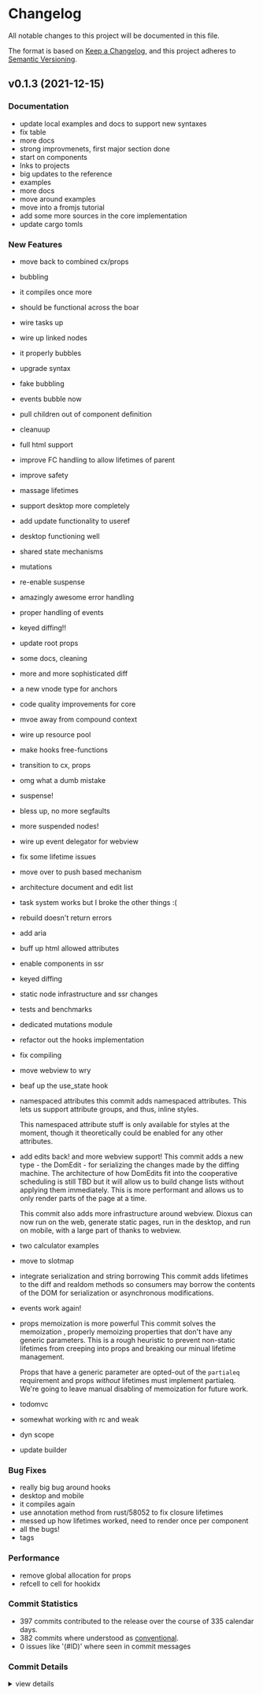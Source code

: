 # Changelog

All notable changes to this project will be documented in this file.

The format is based on [Keep a Changelog](https://keepachangelog.com/en/1.0.0/),
and this project adheres to [Semantic Versioning](https://semver.org/spec/v2.0.0.html).

## v0.1.3 (2021-12-15)

### Documentation

 - <csr-id-4de16c4779648e591b3869b5df31271ae603c812/> update local examples and docs to support new syntaxes
 - <csr-id-e495b09bf1c99950b5ea8647b371f296dc64afbe/> fix table
 - <csr-id-9874f342e2bc1116410142c691545d75b0e0d6fe/> more docs
 - <csr-id-54d050cf897131ddc4f53651f1aeedaf03f23f57/> strong improvmenets, first major section done
 - <csr-id-9b5f82af7dce18b75a781b86b188bc713860bb99/> start on components
 - <csr-id-460783ad549818a85db634ed9c39ffce210b98ec/> lnks to projects
 - <csr-id-583fdfa5618e11d660985b97e570d4503be2ff49/> big updates to the reference
 - <csr-id-d9e6d0925b30690212d1d690dfba288f1a694a27/> examples
 - <csr-id-0826fdfee13d26b08cb8a2fa45cbd59cc4f20c25/> more docs
 - <csr-id-70cd46dbb2a689ae2d512e142b8aee9c80798430/> move around examples
 - <csr-id-69f5cc3802af136729bc73e5c3d209270d41b184/> move into a fromjs tutorial
 - <csr-id-7102fe5f984fe8692cf977ea3a43e2973eed4f45/> add some more sources in the core implementation
 - <csr-id-e4c06ce8e893779d2aad0883a1bb27d193bc5985/> update cargo tomls

### New Features

 - <csr-id-96b3d56e09a38843f7dc6c1047fe2a3923bd8473/> move back to combined cx/props
 - <csr-id-19df1bda109aba03c40ff631263bcb7035004ca0/> bubbling
 - <csr-id-8acdd2ea830b995b608d8bac2ef527db8d40e662/> it compiles once more
 - <csr-id-74c6211408ea0db5916a4e0973a3f9a7208faa44/> should be functional across the boar
 - <csr-id-55e6dd9701d3710ff17a25581b99b8f159e609b9/> wire tasks up
 - <csr-id-c10c1f418bf21e0e54b53e2babeb37c672c06901/> wire up linked nodes
 - <csr-id-9d8c5ca5ab5784b3f17d7ee20a451ee68fd703d6/> it properly bubbles
 - <csr-id-fd93ee89c19b085a04307ef30217170518defa8e/> upgrade syntax
 - <csr-id-11757ddf61e1decb1bd1c2bb30455d0bd01a3e95/> fake bubbling
 - <csr-id-f2234068ba7cd915a00a81e41660d7d6ee1177cc/> events bubble now
 - <csr-id-2cf90b6903411e42f01a801f89037686194ee068/> pull children out of component definition
 - <csr-id-84fd0c616252bf29cd665782258530032b54d13a/> cleanuup
 - <csr-id-79503f15c5db04fa04575c8735941a2e3a75030b/> full html support
 - <csr-id-6b2645fd80ab20153e7bb51887443e994fbab5cb/> improve FC handling to allow lifetimes of parent
 - <csr-id-fda2ebc2a22965845e015384f39f34ce7cb3e428/> improve safety
 - <csr-id-9726a065b0d4fb1ede5b53a2ddd58c855e51539f/> massage lifetimes
 - <csr-id-efd0e9b5648c809057f339083ba9d454f810d483/> support desktop more completely
 - <csr-id-a2b0c50a343005c63c7032bcefb8323b78350bb9/> add update functionality to useref
 - <csr-id-5502429626023d0788cca352e94ac6ea67c2cb11/> desktop functioning well
 - <csr-id-4a4c7afca7e1beadd4b213214074fdb420eb0923/> shared state mechanisms
 - <csr-id-fac42339c272b0e430ebf4f31b6061a0635d3e19/> mutations
 - <csr-id-687cda1b6d9595357d1dc8720ebe921f61098d8f/> re-enable suspense
 - <csr-id-4a72b3140bd244da602deada1eeecded65ff5848/> amazingly awesome error handling
 - <csr-id-d7940aa2ac2017316d62e0f2eac0701dc6ad1f09/> proper handling of events
 - <csr-id-d717c22d9c5da7b6f343fede11faaf953a3a29e0/> keyed diffing!!
 - <csr-id-fac2e56ed63fc708a89e14df15f1fc32f58391a9/> update root props
 - <csr-id-c321532a6cef40b2d2e4adc8c7a55931b6755b08/> some docs, cleaning
 - <csr-id-1749eba8eb6c8ffa38ab3ad52160b637fe021e86/> more and more sophisticated diff
 - <csr-id-d618092e9d150589e61516f7bbb169f2db49d3f2/> a new vnode type for anchors
 - <csr-id-00231adfa2e1d67a9d7ae2fa61c33e3a22d51978/> code quality improvements for core
 - <csr-id-a2c7d17b0595769f60bc1c2bbf7cbe32cec37486/> mvoe away from compound context
 - <csr-id-31702dbf878dd0207d101f7869ebefd2bb9f6860/> wire up resource pool
 - <csr-id-e5c88fe3a49649ecb308decd14c2557963978619/> make hooks free-functions
 - <csr-id-bfdcb20437c385116fd640e46b6361d09d8d5ff8/> transition to cx, props
 - <csr-id-f782e142118fb7acf1b88a0f3fbb03e4a5e3e91e/> omg what a dumb mistake
 - <csr-id-4837d8e741343d26f31b55e4478a374dc761e538/> suspense!
 - <csr-id-4a0068f09918adbc299150edcf777f342ced0dd3/> bless up, no more segfaults
 - <csr-id-de9f61bcf48c0d6e35e46c337b72a713c9f9f7d2/> more suspended nodes!
 - <csr-id-7dfe89c9581f45a445f17f9fe4bb94e61f67e971/> wire up event delegator for webview
 - <csr-id-0a907b35c647b67172080023462770b761364d51/> fix some lifetime issues
 - <csr-id-80e6c256980eb3e8c32e30f3dbb43c8b3b9a9cf4/> move over to push based mechanism
 - <csr-id-e7238762ae518c5688f9339d11832d17f99ad553/> architecture document and edit list
 - <csr-id-3a57b942624afb8aa6650aeee05466c3c9ce967e/> task system works
   but I broke the other things :(
 - <csr-id-f457b7113129479cad577237ef21cb735fffe483/> rebuild doesn't return errors
 - <csr-id-4091846934b4b3b2bc03d3ca8aaf7712aebd4e36/> add aria
 - <csr-id-c79d9ae674e235c8e9c2c069d24902122b9c7464/> buff up html allowed attributes
 - <csr-id-bbcb5a0234dbce48ffeb64903c3ec04562a87ad6/> enable components in ssr
 - <csr-id-0479252a5fba96e554dcf2422a8566e248fc6593/> keyed diffing
 - <csr-id-9abb0470b7869019d539a2fc21da3872348ae38b/> static node infrastructure and ssr changes
 - <csr-id-e6f56563bc84516e017b3db06f11fab2549b9a50/> tests and benchmarks
 - <csr-id-db6d0184aa5aa612bd7229a06f72b4c2ec5f6409/> dedicated mutations module
 - <csr-id-1cc1679a6ba33ff68d45ad1e964b73230224bc23/> refactor out the hooks implementation
 - <csr-id-2ce0752a9cd253fee1c8b205400aa191b09c9dcb/> fix compiling
 - <csr-id-99d94b69aba192be7e41ebe891aca4bb4f6cae88/> move webview to wry
 - <csr-id-e4cdb645aad800484b19ec35ba1f8bb9ccf71d12/> beaf up the use_state hook
 - <csr-id-22e659c2bd7797ca5a822180aca0cb5d950c5287/> namespaced attributes
   this commit adds namespaced attributes. This lets us support attribute groups, and thus, inline styles.
   
   This namespaced attribute stuff is only available for styles at the moment, though it theoretically could be enabled for any other attributes.
 - <csr-id-904b26f7111c3fc66400744ff6192e4b20bf6d74/> add edits back! and more webview support!
   This commit adds a new type - the DomEdit - for serializing the changes made by the diffing machine. The architecture of how DomEdits fit into the cooperative scheduling is still TBD but it will allow us to build change lists without applying them immediately. This is more performant  and allows us to only render parts of the page at a time.
   
   This commit also adds more infrastructure around webview. Dioxus can now run on the web, generate static pages, run in the desktop, and run on mobile, with a large part of thanks to webview.
 - <csr-id-b5e5ef171aa9f8986fb4ab04d793eb63f557c4ae/> two calculator examples
 - <csr-id-7665f2c6cf05cea64bb9131381d4ac11cbdeb932/> move to slotmap
 - <csr-id-f4fb5bb454536d9f108c7e276ce98a8924ab45e1/> integrate serialization and string borrowing
   This commit adds lifetimes to the diff and realdom methods so consumers may borrow the contents of the DOM for serialization or asynchronous modifications.
 - <csr-id-9d7ee79826a3b3fb952a70abcbb16dcd3363d2fb/> events work again!
 - <csr-id-73047fe95678d50fcfd62a4ace7c6b406c5304e1/> props memoization is more powerful
   This commit solves the memoization , properly memoizing properties that don't have any generic parameters. This is a rough heuristic to prevent non-static lifetimes from creeping into props and breaking our minual lifetime management.
   
   Props that have a generic parameter are opted-out of the `partialeq` requirement and props *without* lifetimes must implement partialeq. We're going to leave manual disabling of memoization for future work.
 - <csr-id-cfa0927cdd40bc3dba22996018605dbad91d0391/> todomvc
 - <csr-id-d4f1ceaffbc0551ea3b179a101885275690cebec/> somewhat working with rc and weak
 - <csr-id-89f22906926ccb5aa4cbe3fe1b6d834b06dd91e7/> dyn scope
 - <csr-id-8329268d39238f030dd703ab4614253e58339e0b/> update builder

### Bug Fixes

 - <csr-id-52c7154897111b570918127ffe3285bb1d5951a0/> really big bug around hooks
 - <csr-id-601078f9cf78a58d7502a377676ac94f3cf037bf/> desktop and mobile
 - <csr-id-77686ba329cba0679d0339589a00df77d3c4c1a1/> it compiles again
 - <csr-id-27d891934a70424b45e6278b7e2baaa2d1b78b35/> use annotation method from rust/58052 to fix closure lifetimes
 - <csr-id-ba9e1dbb8fa24048a6c9ccef8a8722688226a845/> messed up how lifetimes worked, need to render once per component
 - <csr-id-478255f40d4de1d2e3f3cc9b6d758b30ff394b39/> all the bugs!
 - <csr-id-a33f7701fcf5f917fea8719253650b5ad92554fd/> tags

### Performance

 - <csr-id-8b3ac0b57ca073c1451e8d5df93882c9360ca52a/> remove global allocation for props
 - <csr-id-ea91fc984dc648150acbafd0abb79d9f42aca500/> refcell to cell for hookidx

### Commit Statistics

<csr-read-only-do-not-edit/>

 - 397 commits contributed to the release over the course of 335 calendar days.
 - 382 commits where understood as [conventional](https://www.conventionalcommits.org).
 - 0 issues like '(#ID)' where seen in commit messages

### Commit Details

<csr-read-only-do-not-edit/>

<details><summary>view details</summary>

 * **Uncategorized**
    - tags ([`a33f770`](https://github.comgit//DioxusLabs/dioxus/commit/a33f7701fcf5f917fea8719253650b5ad92554fd))
    - Release dioxus-core v0.1.3, dioxus-core-macro v0.1.2, dioxus-html v0.1.0, dioxus-desktop v0.0.0, dioxus-hooks v0.1.3, dioxus-liveview v0.1.0, dioxus-mobile v0.0.0, dioxus-router v0.1.0, dioxus-ssr v0.1.0, dioxus-web v0.0.0, dioxus v0.1.0 ([`3a706ac`](https://github.comgit//DioxusLabs/dioxus/commit/3a706ac4168db137723bea90d7a0058190adfc3c))
    - update cargo tomls ([`e4c06ce`](https://github.comgit//DioxusLabs/dioxus/commit/e4c06ce8e893779d2aad0883a1bb27d193bc5985))
    - Release dioxus-core v0.1.3, dioxus-core-macro v0.1.2, dioxus-html v0.1.0, dioxus-desktop v0.0.0, dioxus-hooks v0.1.3, dioxus-liveview v0.1.0, dioxus-mobile v0.0.0, dioxus-router v0.1.0, dioxus-ssr v0.1.0, dioxus-web v0.0.0, dioxus v0.1.0 ([`270dfc9`](https://github.comgit//DioxusLabs/dioxus/commit/270dfc9590b2354d083ea8da5cc0e1a1497d30e0))
    - update local examples and docs to support new syntaxes ([`4de16c4`](https://github.comgit//DioxusLabs/dioxus/commit/4de16c4779648e591b3869b5df31271ae603c812))
    - fix table ([`e495b09`](https://github.comgit//DioxusLabs/dioxus/commit/e495b09bf1c99950b5ea8647b371f296dc64afbe))
    - fix ssr ([`ded9696`](https://github.comgit//DioxusLabs/dioxus/commit/ded9696930ec825e0aba990494790e8be43a73e5))
    - remove portals completely ([`2fd56e7`](https://github.comgit//DioxusLabs/dioxus/commit/2fd56e76192bc70d5503bfcd6b4127d383dd082c))
    - some basic cleaning ([`f746793`](https://github.comgit//DioxusLabs/dioxus/commit/f746793890d091d3bca4b7c5261b8b2e2d080512))
    - go back to noisy lifetime solution ([`8daf7a6`](https://github.comgit//DioxusLabs/dioxus/commit/8daf7a6ed86df72522b089aa2647eea7bee0f3b6))
    - clean up the core crate ([`e6c6bbd`](https://github.comgit//DioxusLabs/dioxus/commit/e6c6bbdc1ec6a8c251b78c05ca104f006b6fad26))
    - rename fc to component ([`1e4a599`](https://github.comgit//DioxusLabs/dioxus/commit/1e4a599d14af85a2d1c29a442dd489f8dc8df321))
    - docs ([`8814977`](https://github.comgit//DioxusLabs/dioxus/commit/8814977eeebe06748a3b9677a8070e42a037ebd7))
    - polish ([`8bf57dc`](https://github.comgit//DioxusLabs/dioxus/commit/8bf57dc21dfbcbae5b95650203b68d3f41227652))
    - update hooks ([`597a045`](https://github.comgit//DioxusLabs/dioxus/commit/597a0456f59872bd5dc60d382acdec76a98b1db2))
    - really big bug around hooks ([`52c7154`](https://github.comgit//DioxusLabs/dioxus/commit/52c7154897111b570918127ffe3285bb1d5951a0))
    - better desktop support ([`25a8411`](https://github.comgit//DioxusLabs/dioxus/commit/25a8411485e85bb7e3c8f20701d484529efe9a80))
    - move back to combined cx/props ([`96b3d56`](https://github.comgit//DioxusLabs/dioxus/commit/96b3d56e09a38843f7dc6c1047fe2a3923bd8473))
    - rename ([`36d89be`](https://github.comgit//DioxusLabs/dioxus/commit/36d89beb34821694cb0afb546d3b0cb4e01aaae1))
    - bubbling ([`19df1bd`](https://github.comgit//DioxusLabs/dioxus/commit/19df1bda109aba03c40ff631263bcb7035004ca0))
    - it compiles once more ([`8acdd2e`](https://github.comgit//DioxusLabs/dioxus/commit/8acdd2ea830b995b608d8bac2ef527db8d40e662))
    - some docs and suspense ([`93d4b8c`](https://github.comgit//DioxusLabs/dioxus/commit/93d4b8ca7c1b133e5dba2a8dc9a310dbe1357001))
    - update readme ([`9bd56ee`](https://github.comgit//DioxusLabs/dioxus/commit/9bd56ee499dd8d3ce2b382655487d150e5a6cacf))
    - should be functional across the boar ([`74c6211`](https://github.comgit//DioxusLabs/dioxus/commit/74c6211408ea0db5916a4e0973a3f9a7208faa44))
    - move examples around ([`1e6e5e6`](https://github.comgit//DioxusLabs/dioxus/commit/1e6e5e611b61571f272289adefc9cdd7d59c4399))
    - updates to router ([`bab21a0`](https://github.comgit//DioxusLabs/dioxus/commit/bab21a0aa1cbf8e6bd95f823e49f53c082e8d6cc))
    - wire tasks up ([`55e6dd9`](https://github.comgit//DioxusLabs/dioxus/commit/55e6dd9701d3710ff17a25581b99b8f159e609b9))
    - wire up linked nodes ([`c10c1f4`](https://github.comgit//DioxusLabs/dioxus/commit/c10c1f418bf21e0e54b53e2babeb37c672c06901))
    - add router ([`d298b62`](https://github.comgit//DioxusLabs/dioxus/commit/d298b626d3ae21a39a8ec4426373369ac94edf9f))
    - docs and router ([`a5f05d7`](https://github.comgit//DioxusLabs/dioxus/commit/a5f05d73acc0e47b05cff64a373482519414bc7c))
    - it properly bubbles ([`9d8c5ca`](https://github.comgit//DioxusLabs/dioxus/commit/9d8c5ca5ab5784b3f17d7ee20a451ee68fd703d6))
    - upgrade syntax ([`fd93ee8`](https://github.comgit//DioxusLabs/dioxus/commit/fd93ee89c19b085a04307ef30217170518defa8e))
    - more docs ([`9874f34`](https://github.comgit//DioxusLabs/dioxus/commit/9874f342e2bc1116410142c691545d75b0e0d6fe))
    - strong improvmenets, first major section done ([`54d050c`](https://github.comgit//DioxusLabs/dioxus/commit/54d050cf897131ddc4f53651f1aeedaf03f23f57))
    - fake bubbling ([`11757dd`](https://github.comgit//DioxusLabs/dioxus/commit/11757ddf61e1decb1bd1c2bb30455d0bd01a3e95))
    - remove scopechildren in favor of elements directly ([`574d7fd`](https://github.comgit//DioxusLabs/dioxus/commit/574d7fdb9e72a5254130589f13f9efd31e3d2870))
    - remove send requirement on root props ([`5a21493`](https://github.comgit//DioxusLabs/dioxus/commit/5a21493fb7162287989bd7c0cd1c496cc3143605))
    - events bubble now ([`f223406`](https://github.comgit//DioxusLabs/dioxus/commit/f2234068ba7cd915a00a81e41660d7d6ee1177cc))
    - move hooklist into scope ([`b9fc5fc`](https://github.comgit//DioxusLabs/dioxus/commit/b9fc5fc251b874fe4a9b5bc46718093029c07bad))
    - Merge branch 'master' into jk/remove_node_safety ([`db00047`](https://github.comgit//DioxusLabs/dioxus/commit/db0004758c77331cc3b93ea8cf227c060028e12e))
    - bubbling reserves nodes ([`b6262ed`](https://github.comgit//DioxusLabs/dioxus/commit/b6262edd53767bf0d87ed1af3bb0c32612380a23))
    - move testdom methods into virtualdom ([`d2f0547`](https://github.comgit//DioxusLabs/dioxus/commit/d2f0547692cb8b4594fbec1d9fa0934e169d1706))
    - pull children out of component definition ([`2cf90b6`](https://github.comgit//DioxusLabs/dioxus/commit/2cf90b6903411e42f01a801f89037686194ee068))
    - Merge branch 'master' of https://github.com/jkelleyrtp/dioxus ([`60d6eb2`](https://github.comgit//DioxusLabs/dioxus/commit/60d6eb204a10633e5e52f91e855bd12c5cda40f2))
    - Various typos/grammar/rewording ([`5747e00`](https://github.comgit//DioxusLabs/dioxus/commit/5747e00b27b1b69c4f9c2820e7e78030feaff71e))
    - bubbling in progress ([`a21020e`](https://github.comgit//DioxusLabs/dioxus/commit/a21020ea575e467ba0d608737269fe1b0792dba7))
    - cleanup src ([`f2e343c`](https://github.comgit//DioxusLabs/dioxus/commit/f2e343c1548588ad01ddac6e39e5014132cff91c))
    - move children onto scope ([`f438bbc`](https://github.comgit//DioxusLabs/dioxus/commit/f438bbcfd20be889aac9a9ca8486e5896af1ce14))
    - desktop and mobile ([`601078f`](https://github.comgit//DioxusLabs/dioxus/commit/601078f9cf78a58d7502a377676ac94f3cf037bf))
    - start on components ([`9b5f82a`](https://github.comgit//DioxusLabs/dioxus/commit/9b5f82af7dce18b75a781b86b188bc713860bb99))
    - cleanuup ([`84fd0c6`](https://github.comgit//DioxusLabs/dioxus/commit/84fd0c616252bf29cd665782258530032b54d13a))
    - it compiles again ([`77686ba`](https://github.comgit//DioxusLabs/dioxus/commit/77686ba329cba0679d0339589a00df77d3c4c1a1))
    - move debugging virtualdom into its own feature ([`d1b294f`](https://github.comgit//DioxusLabs/dioxus/commit/d1b294fff0c8618e50969ca59f198baf0565777d))
    - clean up using new children syntax ([`9c13436`](https://github.comgit//DioxusLabs/dioxus/commit/9c1343610b3907bd8c6acadc086bfc9a8c7b3f3e))
    - fix some bugs around the rsx macro ([`339e450`](https://github.comgit//DioxusLabs/dioxus/commit/339e450027b4a5d2e1317e13863cd1b2e7ab5853))
    - full html support ([`79503f1`](https://github.comgit//DioxusLabs/dioxus/commit/79503f15c5db04fa04575c8735941a2e3a75030b))
    - slim deps and upgrade docs ([`83dd49d`](https://github.comgit//DioxusLabs/dioxus/commit/83dd49d89044b618fa371e09f9f34ea28b9fd529))
    - work on scheduler, async, coroutines, and merge scope into context ([`b56ea6c`](https://github.comgit//DioxusLabs/dioxus/commit/b56ea6c9a99cd747f376aca4a3c439c13f082714))
    - implement dst magic ([`d4192d0`](https://github.comgit//DioxusLabs/dioxus/commit/d4192d0de2fb352d31f33f2fadfc21de0b1b950c))
    - working on re-enabling components ([`fffc7ea`](https://github.comgit//DioxusLabs/dioxus/commit/fffc7ea061922120cd2288982a310a87691948cd))
    - a few things left, slme cleanup ([`289d2f2`](https://github.comgit//DioxusLabs/dioxus/commit/289d2f2518cef937a6fc823495a8bd32f287b84e))
    - implement lazy nodes properly ([`3e07214`](https://github.comgit//DioxusLabs/dioxus/commit/3e07214272f20a47b168d6431fcb39880cd41a9d))
    - fix rebuild ([`15c31d5`](https://github.comgit//DioxusLabs/dioxus/commit/15c31d545a84f05fe17254009dc275aac93e7574))
    - dst drops properly ([`f33510b`](https://github.comgit//DioxusLabs/dioxus/commit/f33510b13fa515e496e6a934650c5a7c61838a39))
    - remove cx.children. start to move towards a "children" field ([`7b97e00`](https://github.comgit//DioxusLabs/dioxus/commit/7b97e009ec74cd2f134bbb8e576404e7a964db74))
    - clean up, use old approach to components ([`2559740`](https://github.comgit//DioxusLabs/dioxus/commit/2559740463d298d27a058607c5d80196dc736c11))
    - dst nodes leak but work ([`62ed920`](https://github.comgit//DioxusLabs/dioxus/commit/62ed9208a44c7aa038613f73ff0573bd2010f4d0))
    - improve FC handling to allow lifetimes of parent ([`6b2645f`](https://github.comgit//DioxusLabs/dioxus/commit/6b2645fd80ab20153e7bb51887443e994fbab5cb))
    - improve safety ([`fda2ebc`](https://github.comgit//DioxusLabs/dioxus/commit/fda2ebc2a22965845e015384f39f34ce7cb3e428))
    - move more stuff out ([`464b457`](https://github.comgit//DioxusLabs/dioxus/commit/464b457b80a40c0ff24386342a0e81ecfeac4723))
    - try to get lifetimes passed in properly ([`f70b5b4`](https://github.comgit//DioxusLabs/dioxus/commit/f70b5b4e4acf589372f769153968922d2fcfedf1))
    - listen to clippy ([`f492443`](https://github.comgit//DioxusLabs/dioxus/commit/f49244344c06a6d05edfe041fd3afa59ef89ca21))
    - remove bumpframe ([`e4cda7c`](https://github.comgit//DioxusLabs/dioxus/commit/e4cda7c2cbba536b045fa7bed1263b78ed33c096))
    - use annotation method from rust/58052 to fix closure lifetimes ([`27d8919`](https://github.comgit//DioxusLabs/dioxus/commit/27d891934a70424b45e6278b7e2baaa2d1b78b35))
    - it compiles cleanly ([`fd0c384`](https://github.comgit//DioxusLabs/dioxus/commit/fd0c384daccf89cec408e3ad674ea04c00797eae))
    - worked backwards a bit and got it slightly figured out ([`9ee2bfb`](https://github.comgit//DioxusLabs/dioxus/commit/9ee2bfb010ce90ec97e93e173c31aab281db32c4))
    - massage lifetimes ([`9726a06`](https://github.comgit//DioxusLabs/dioxus/commit/9726a065b0d4fb1ede5b53a2ddd58c855e51539f))
    - book documentation ([`16dbf4a`](https://github.comgit//DioxusLabs/dioxus/commit/16dbf4a6f84103857385fb4b142a718b0ce72118))
    - more changes to scheduler ([`059294a`](https://github.comgit//DioxusLabs/dioxus/commit/059294ab55e9e945c9aede1fd4b4faf39a7b9ea9))
    - messed up how lifetimes worked, need to render once per component ([`ba9e1db`](https://github.comgit//DioxusLabs/dioxus/commit/ba9e1dbb8fa24048a6c9ccef8a8722688226a845))
    - major cleanups to scheduler ([`2933e4b`](https://github.comgit//DioxusLabs/dioxus/commit/2933e4bc11b3074c2bde8d76ec55364fca841988))
    - move everything over to a stack dst ([`0e9d5fc`](https://github.comgit//DioxusLabs/dioxus/commit/0e9d5fc5306ab508d5af6999a4064f9b8b48460f))
    - event system ([`1f22a06`](https://github.comgit//DioxusLabs/dioxus/commit/1f22a06a36f72073188b8c9009dd4950b3f4ff9a))
    - no more lifetimes ([`d96276a`](https://github.comgit//DioxusLabs/dioxus/commit/d96276a715a9f62943909cfc429c9fe47fd28146))
    - support desktop more completely ([`efd0e9b`](https://github.comgit//DioxusLabs/dioxus/commit/efd0e9b5648c809057f339083ba9d454f810d483))
    - compiling again with runtime safety ([`857c92f`](https://github.comgit//DioxusLabs/dioxus/commit/857c92f7f096108317b1854715b4dcbeaae6f759))
    - add update functionality to useref ([`a2b0c50`](https://github.comgit//DioxusLabs/dioxus/commit/a2b0c50a343005c63c7032bcefb8323b78350bb9))
    - more raw ptrs ([`95bd17e`](https://github.comgit//DioxusLabs/dioxus/commit/95bd17e38fc936dcc9383d0ba8beac5ed64b41eb))
    - lnks to projects ([`460783a`](https://github.comgit//DioxusLabs/dioxus/commit/460783ad549818a85db634ed9c39ffce210b98ec))
    - desktop functioning well ([`5502429`](https://github.comgit//DioxusLabs/dioxus/commit/5502429626023d0788cca352e94ac6ea67c2cb11))
    - remove resource pool in favor of raw ptrs ([`b8d9869`](https://github.comgit//DioxusLabs/dioxus/commit/b8d98698c6056a330fe62f52833504fb1c728bbb))
    - overhaul event system ([`7a03c1d`](https://github.comgit//DioxusLabs/dioxus/commit/7a03c1d2b48590276b182465679387655fe08f3a))
    - consolidation, simplification ([`70b983d`](https://github.comgit//DioxusLabs/dioxus/commit/70b983d0909a332d357da9bb07adc263059bce19))
    - threadsafe ([`82953f2`](https://github.comgit//DioxusLabs/dioxus/commit/82953f2ac37913f83a822333acd0c47e20777d31))
    - all the bugs! ([`478255f`](https://github.comgit//DioxusLabs/dioxus/commit/478255f40d4de1d2e3f3cc9b6d758b30ff394b39))
    - ssr ([`71f0df6`](https://github.comgit//DioxusLabs/dioxus/commit/71f0df63745fe5c17468693144c552ea3a0a7101))
    - shared state mechanisms ([`4a4c7af`](https://github.comgit//DioxusLabs/dioxus/commit/4a4c7afca7e1beadd4b213214074fdb420eb0923))
    - fix typo ([`4a5041c`](https://github.comgit//DioxusLabs/dioxus/commit/4a5041c5902e1dab99f25ce00d754ac8a5ee30c1))
    - fix web list issue ([`da4423c`](https://github.comgit//DioxusLabs/dioxus/commit/da4423c141f1f376df5f3f2580e5284831744a7e))
    - move macro crate out of core ([`7bdad1e`](https://github.comgit//DioxusLabs/dioxus/commit/7bdad1e2e6f67e74c9f67dde2150140cf8a090e8))
    - portals ([`4a0bb8c`](https://github.comgit//DioxusLabs/dioxus/commit/4a0bb8cf84da7960d7090de3d5f95248318540a3))
    - polish ([`a5f82be`](https://github.comgit//DioxusLabs/dioxus/commit/a5f82be433309790e0cac07a77e59c996a53796d))
    - exampels ([`04d16b4`](https://github.comgit//DioxusLabs/dioxus/commit/04d16b41dc9bc06ca0320a9fec27744318e48355))
    - fix some event stuff for web and core ([`725b4a1`](https://github.comgit//DioxusLabs/dioxus/commit/725b4a1d7f5d629b1b0a163b65bfd93b2f8a151b))
    - garbage collection ([`dfe9f86`](https://github.comgit//DioxusLabs/dioxus/commit/dfe9f86bfff48ae3166fd41d673245ed142c26f0))
    - on collaborative scheduling ([`1a32383`](https://github.comgit//DioxusLabs/dioxus/commit/1a323835c8c4f667e5744bbf5447776f1dc51fca))
    - examples ([`1a2f91e`](https://github.comgit//DioxusLabs/dioxus/commit/1a2f91ed91c13dae553ecde585462ab261b1b95d))
    - working down warnings ([`958c02a`](https://github.comgit//DioxusLabs/dioxus/commit/958c02a26e86b07431d3e5f51f00afe116656981))
    - mutations ([`fac4233`](https://github.comgit//DioxusLabs/dioxus/commit/fac42339c272b0e430ebf4f31b6061a0635d3e19))
    - performance looks good, needs more testing ([`4b6ca05`](https://github.comgit//DioxusLabs/dioxus/commit/4b6ca05f2c3ad647842c858967da9c87f1915825))
    - add test_dom ([`a652090`](https://github.comgit//DioxusLabs/dioxus/commit/a652090dc5708db334fa7430fededb1bac207880))
    - bottom up dropping ([`f2334c1`](https://github.comgit//DioxusLabs/dioxus/commit/f2334c17be2612d926361686d7d40a57e3ffe9b9))
    - cleanup ([`1745a44`](https://github.comgit//DioxusLabs/dioxus/commit/1745a44d949b994b64ea1fb715cbe36963ae7027))
    - more scheduler work ([`44b4384`](https://github.comgit//DioxusLabs/dioxus/commit/44b43849613a52cee8dc98ea3068095416b201c2))
    - re-enable suspense ([`687cda1`](https://github.comgit//DioxusLabs/dioxus/commit/687cda1b6d9595357d1dc8720ebe921f61098d8f))
    - fill out the snippets ([`6051b0e`](https://github.comgit//DioxusLabs/dioxus/commit/6051b0ec86927704451f4ce6cdf8f988e59702ae))
    - amazingly awesome error handling ([`4a72b31`](https://github.comgit//DioxusLabs/dioxus/commit/4a72b3140bd244da602deada1eeecded65ff5848))
    - some ideas ([`05c909f`](https://github.comgit//DioxusLabs/dioxus/commit/05c909f320765aec1bf4c1c55ca59ffd5525a2c7))
    - proper handling of events ([`d7940aa`](https://github.comgit//DioxusLabs/dioxus/commit/d7940aa2ac2017316d62e0f2eac0701dc6ad1f09))
    - more work on scheduler ([`1cd5e69`](https://github.comgit//DioxusLabs/dioxus/commit/1cd5e697128877e911ece2c9b34ec38d74eeec80))
    - websys dom working properly ([`cfa0247`](https://github.comgit//DioxusLabs/dioxus/commit/cfa0247cbb1233e1df275374a73f431650a9250f))
    - big updates to the reference ([`583fdfa`](https://github.comgit//DioxusLabs/dioxus/commit/583fdfa5618e11d660985b97e570d4503be2ff49))
    - fix invalid is_empty bug ([`c7d2d9d`](https://github.comgit//DioxusLabs/dioxus/commit/c7d2d9d050548f06244caeeedc2c0e0e52eb329f))
    - more work on rebuild ([`5c3dc0a`](https://github.comgit//DioxusLabs/dioxus/commit/5c3dc0a8741df251dd3cb7f954fae2243df155f7))
    - keyed diffing!! ([`d717c22`](https://github.comgit//DioxusLabs/dioxus/commit/d717c22d9c5da7b6f343fede11faaf953a3a29e0))
    - docs, html! macro, more ([`caf772c`](https://github.comgit//DioxusLabs/dioxus/commit/caf772cf249d2f56c8d0b0fa2737ad48e32c6e82))
    - update root props ([`fac2e56`](https://github.comgit//DioxusLabs/dioxus/commit/fac2e56ed63fc708a89e14df15f1fc32f58391a9))
    - get keyed diffing compiling ([`0a0be95`](https://github.comgit//DioxusLabs/dioxus/commit/0a0be95c3e58dc065409f02f703b82700c1003f8))
    - changes to scheduler ([`098d382`](https://github.comgit//DioxusLabs/dioxus/commit/098d3821ed89ad38d99077a6556b48a7e91fc3fc))
    - some docs, cleaning ([`c321532`](https://github.comgit//DioxusLabs/dioxus/commit/c321532a6cef40b2d2e4adc8c7a55931b6755b08))
    - more and more sophisticated diff ([`1749eba`](https://github.comgit//DioxusLabs/dioxus/commit/1749eba8eb6c8ffa38ab3ad52160b637fe021e86))
    - clean up warnings ([`b32e261`](https://github.comgit//DioxusLabs/dioxus/commit/b32e2611e37b17c2371ffb10cf1ac647f017d917))
    - a new vnode type for anchors ([`d618092`](https://github.comgit//DioxusLabs/dioxus/commit/d618092e9d150589e61516f7bbb169f2db49d3f2))
    - more cleanup ([`5cbdc57`](https://github.comgit//DioxusLabs/dioxus/commit/5cbdc571e3abe54391aec8f296d7389410b373b6))
    - more work on bumpframe ([`63a85e4`](https://github.comgit//DioxusLabs/dioxus/commit/63a85e4865929dbd32a1b72ebeac271561e9ed92))
    - heuristics engine ([`6aaad1c`](https://github.comgit//DioxusLabs/dioxus/commit/6aaad1c9ef97fa407b660aec60999d263c172ecc))
    - more cleanup in scheduler ([`9f99f46`](https://github.comgit//DioxusLabs/dioxus/commit/9f99f46cfd6355ce46afdf84d60dd049047c6b57))
    - making progress on diffing and hydration ([`49856cc`](https://github.comgit//DioxusLabs/dioxus/commit/49856ccd6865f88d63765f26d27f7e945b554da0))
    - code quality improvements for core ([`00231ad`](https://github.comgit//DioxusLabs/dioxus/commit/00231adfa2e1d67a9d7ae2fa61c33e3a22d51978))
    - mvoe away from compound context ([`a2c7d17`](https://github.comgit//DioxusLabs/dioxus/commit/a2c7d17b0595769f60bc1c2bbf7cbe32cec37486))
    - examples ([`f1cff84`](https://github.comgit//DioxusLabs/dioxus/commit/f1cff845ce11231cb4b2dd4857f9ca9f0265b925))
    - wire up resource pool ([`31702db`](https://github.comgit//DioxusLabs/dioxus/commit/31702dbf878dd0207d101f7869ebefd2bb9f6860))
    - make hooks free-functions ([`e5c88fe`](https://github.comgit//DioxusLabs/dioxus/commit/e5c88fe3a49649ecb308decd14c2557963978619))
    - more work on suspense and documentation ([`37ed4be`](https://github.comgit//DioxusLabs/dioxus/commit/37ed4bed8cf28eb65465d41e15e8d758cb3d9679))
    - transition to cx, props ([`bfdcb20`](https://github.comgit//DioxusLabs/dioxus/commit/bfdcb20437c385116fd640e46b6361d09d8d5ff8))
    - more doc ([`adf202e`](https://github.comgit//DioxusLabs/dioxus/commit/adf202eab9201c69ec455e621c755500329815fe))
    - cleanup public apis ([`927b05f`](https://github.comgit//DioxusLabs/dioxus/commit/927b05f358221aa4b9c440608704e86c2400ab64))
    - omg what a dumb mistake ([`f782e14`](https://github.comgit//DioxusLabs/dioxus/commit/f782e142118fb7acf1b88a0f3fbb03e4a5e3e91e))
    - suspense! ([`4837d8e`](https://github.comgit//DioxusLabs/dioxus/commit/4837d8e741343d26f31b55e4478a374dc761e538))
    - refactor ([`8b0eb87`](https://github.comgit//DioxusLabs/dioxus/commit/8b0eb87c72ea9d444dee99a8b05643f19fea2634))
    - bless up, no more segfaults ([`4a0068f`](https://github.comgit//DioxusLabs/dioxus/commit/4a0068f09918adbc299150edcf777f342ced0dd3))
    - more suspended nodes! ([`de9f61b`](https://github.comgit//DioxusLabs/dioxus/commit/de9f61bcf48c0d6e35e46c337b72a713c9f9f7d2))
    - more docs ([`34c3107`](https://github.comgit//DioxusLabs/dioxus/commit/34c3107418df89620cb9dfbd9300f89a1fe6e68f))
    - algo for scheduler finished ([`9ad5e49`](https://github.comgit//DioxusLabs/dioxus/commit/9ad5e4965409464c6ca63b3434bbe182dde26943))
    - wire up event delegator for webview ([`7dfe89c`](https://github.comgit//DioxusLabs/dioxus/commit/7dfe89c9581f45a445f17f9fe4bb94e61f67e971))
    - basic support for scheduled rendering ([`c52af22`](https://github.comgit//DioxusLabs/dioxus/commit/c52af221f755601a9e826ffc2c355def138999d0))
    - feeling goodish about scheduler ([`5f63eda`](https://github.comgit//DioxusLabs/dioxus/commit/5f63eda29473b82ce708ec66e4dd862c3717e958))
    - fix some lifetime issues ([`0a907b3`](https://github.comgit//DioxusLabs/dioxus/commit/0a907b35c647b67172080023462770b761364d51))
    - move over to push based mechanism ([`80e6c25`](https://github.comgit//DioxusLabs/dioxus/commit/80e6c256980eb3e8c32e30f3dbb43c8b3b9a9cf4))
    - bubbling ([`7978a17`](https://github.comgit//DioxusLabs/dioxus/commit/7978a17419be0c1e6a7ddd2c21cfa96b9660038b))
    - some structure ([`bcaa76a`](https://github.comgit//DioxusLabs/dioxus/commit/bcaa76a37fb7ff48ab3345c594a20fbdcda6074a))
    - solve some issues regarding listeners ([`dfaf5ad`](https://github.comgit//DioxusLabs/dioxus/commit/dfaf5adee164f44a679ab21d730caaab3610e01f))
    - architecture document and edit list ([`e723876`](https://github.comgit//DioxusLabs/dioxus/commit/e7238762ae518c5688f9339d11832d17f99ad553))
    - before scheduler simplify ([`c16b92e`](https://github.comgit//DioxusLabs/dioxus/commit/c16b92ee7ee3a02153d651db1a84c7dc781c26da))
    - considering making vdom passed verywehre ([`ac3a7b1`](https://github.comgit//DioxusLabs/dioxus/commit/ac3a7b1fbc1665482354ddf4f0de3d6ceb5b400a))
    - move to slab ([`6084fbc`](https://github.comgit//DioxusLabs/dioxus/commit/6084fbcd11d1669db135098d920488e2c01a7014))
    - change in cx to cx ([`9971ff2`](https://github.comgit//DioxusLabs/dioxus/commit/9971ff215db6f771b7ec1cae2517c85d47d38622))
    - more work on scheduler ([`d4d7114`](https://github.comgit//DioxusLabs/dioxus/commit/d4d7114bebe09a5e265a29105a9bdf3b369ecd67))
    - move things into a "shared" object ([`f644d7c`](https://github.comgit//DioxusLabs/dioxus/commit/f644d7c44159eef091552dcc90acbb151ea76b21))
    - reduce warnings ([`0ded32e`](https://github.comgit//DioxusLabs/dioxus/commit/0ded32e184a4b48b848b078585fbe1ca61d09b1d))
    - it compiles again ([`07efb6a`](https://github.comgit//DioxusLabs/dioxus/commit/07efb6a1b656b24eb1ff25c62f84bb529df936b2))
    - task system works ([`3a57b94`](https://github.comgit//DioxusLabs/dioxus/commit/3a57b942624afb8aa6650aeee05466c3c9ce967e))
    - more polish on display ([`12afd2b`](https://github.comgit//DioxusLabs/dioxus/commit/12afd2b0f24c6968c1498fcedebb03a06e9bc135))
    - more overhaul on virtualevents ([`41cc429`](https://github.comgit//DioxusLabs/dioxus/commit/41cc42919d42453f8f2560aa852211364af4ad3d))
    - cargo fix ([`84c3e9f`](https://github.comgit//DioxusLabs/dioxus/commit/84c3e9fcb11bab921818fbb090632a54dc16423f))
    - more polish on scopes ([`2386772`](https://github.comgit//DioxusLabs/dioxus/commit/238677208ea93d39e26b17af0c17c4f0b512d007))
    - more work on priority ([`cef116a`](https://github.comgit//DioxusLabs/dioxus/commit/cef116aa3a435857c9a3a818bcd81de8ef03a771))
    - cargo fix ([`beceda5`](https://github.comgit//DioxusLabs/dioxus/commit/beceda511c514d743bce17ed19df9dba8675fcda))
    - polish up some safety stuff and add suspense support in ([`ff1398b`](https://github.comgit//DioxusLabs/dioxus/commit/ff1398b943de14f7573ad13577e83500ed9c146e))
    - refactor to fix some ownership quirks ([`05e960b`](https://github.comgit//DioxusLabs/dioxus/commit/05e960b6b037d237ddcaf4fef4d33179883b6644))
    - cargo fix ([`fd03b9d`](https://github.comgit//DioxusLabs/dioxus/commit/fd03b9d252c9e57a281557fbe91786fba2f28e3b))
    - remove unnecessary import ([`fb0c6d2`](https://github.comgit//DioxusLabs/dioxus/commit/fb0c6d2ea4d1edbf1cec4c78179395114071a520))
    - fix props update ([`79e8df2`](https://github.comgit//DioxusLabs/dioxus/commit/79e8df26f5a84f5d765921ae307b33db83c14d4e))
    - more work on web ([`3bf19d8`](https://github.comgit//DioxusLabs/dioxus/commit/3bf19d8106e0cca7749b7346e9b0adfce654d782))
    - cargo fix ([`c7ca7c2`](https://github.comgit//DioxusLabs/dioxus/commit/c7ca7c227325dee85fec0f1bc7d8ab00cbf68f66))
    - more clean up ([`5a09ec1`](https://github.comgit//DioxusLabs/dioxus/commit/5a09ec161031abaa01582435839a8077fd80b228))
    - ricraf polyfill ([`59219b9`](https://github.comgit//DioxusLabs/dioxus/commit/59219b9ef22caa5896046ccaabc8a225cc4b5a53))
    - cut down on errors ([`775e9e2`](https://github.comgit//DioxusLabs/dioxus/commit/775e9e29b8cde45a13bdae22a6f54b25518e7192))
    - ....sigh..... so the diffing algorithm is robust ([`68ed1c0`](https://github.comgit//DioxusLabs/dioxus/commit/68ed1c04e7e773f9e6c0a5148f0ea89b97b6784e))
    - remove global allocation for props ([`8b3ac0b`](https://github.comgit//DioxusLabs/dioxus/commit/8b3ac0b57ca073c1451e8d5df93882c9360ca52a))
    - ric_raf wired up ([`8b0d04c`](https://github.comgit//DioxusLabs/dioxus/commit/8b0d04ce585596f561f15e92fc087e2c7063eb07))
    - wip ([`996247a`](https://github.comgit//DioxusLabs/dioxus/commit/996247a1644d91ebb00e2b2188d21cacdc48257b))
    - lots of changes to diffing ([`ff0a3d1`](https://github.comgit//DioxusLabs/dioxus/commit/ff0a3d1c83a4349a228a742fccc761822f1711d3))
    - change around how deadline works ([`369b36b`](https://github.comgit//DioxusLabs/dioxus/commit/369b36b2c64a4bc3d4895f1e04b412c4edbf3c99))
    - rebuild doesn't return errors ([`f457b71`](https://github.comgit//DioxusLabs/dioxus/commit/f457b7113129479cad577237ef21cb735fffe483))
    - add aria ([`4091846`](https://github.comgit//DioxusLabs/dioxus/commit/4091846934b4b3b2bc03d3ca8aaf7712aebd4e36))
    - more examples ([`56e7eb8`](https://github.comgit//DioxusLabs/dioxus/commit/56e7eb83a97ebd6d5bcd23464cfb9d718e5ac26d))
    - tests and documentation ([`da81591`](https://github.comgit//DioxusLabs/dioxus/commit/da8159190b84d13caa9dfe7dea385a809cf84199))
    - buff up html allowed attributes ([`c79d9ae`](https://github.comgit//DioxusLabs/dioxus/commit/c79d9ae674e235c8e9c2c069d24902122b9c7464))
    - move examples around ([`304259d`](https://github.comgit//DioxusLabs/dioxus/commit/304259d8186d1d34224a74c95f4fd7d14126b499))
    - it works but the page is backwards ([`cdcd861`](https://github.comgit//DioxusLabs/dioxus/commit/cdcd8611e87ffb5e24de7b9fe6c656af3053276e))
    - use the new structure ([`a05047d`](https://github.comgit//DioxusLabs/dioxus/commit/a05047d01e606425fb0d6595e9d27d3e15f32050))
    - ssr + tide ([`269e81b`](https://github.comgit//DioxusLabs/dioxus/commit/269e81b0fdb32ae0706160cd278cf3a1b731387b))
    - more test ([`a0a977a`](https://github.comgit//DioxusLabs/dioxus/commit/a0a977a12d4008155fe332ee226f04e5f59acf95))
    - enable components in ssr ([`bbcb5a0`](https://github.comgit//DioxusLabs/dioxus/commit/bbcb5a0234dbce48ffeb64903c3ec04562a87ad6))
    - documentation and badges ([`3f68be7`](https://github.comgit//DioxusLabs/dioxus/commit/3f68be79ae326f6d169ee771bf86490aed4d7885))
    - keyed diffing ([`0479252`](https://github.comgit//DioxusLabs/dioxus/commit/0479252a5fba96e554dcf2422a8566e248fc6593))
    - static node infrastructure and ssr changes ([`9abb047`](https://github.comgit//DioxusLabs/dioxus/commit/9abb0470b7869019d539a2fc21da3872348ae38b))
    - naming ([`1a6b238`](https://github.comgit//DioxusLabs/dioxus/commit/1a6b2388299bf005006e23b75c65a09449049f8d))
    - it works? ([`778baff`](https://github.comgit//DioxusLabs/dioxus/commit/778baffb10c2b14ac350b38229d1b3acfa49ec39))
    - more refactor for async ([`975fa56`](https://github.comgit//DioxusLabs/dioxus/commit/975fa566f9809f8fa2bb0bdb07fbfc7f855dcaeb))
    - refactor non_keyed diff ([`082765f`](https://github.comgit//DioxusLabs/dioxus/commit/082765f6873d9ba72d67e3383dfab6c901eb772a))
    - some project refactor ([`8cfc437`](https://github.comgit//DioxusLabs/dioxus/commit/8cfc437bfe4110d7f984428f01df90bdf8f8d9ec))
    - tests and benchmarks ([`e6f5656`](https://github.comgit//DioxusLabs/dioxus/commit/e6f56563bc84516e017b3db06f11fab2549b9a50))
    - some work ([`feab50f`](https://github.comgit//DioxusLabs/dioxus/commit/feab50f24a8ab82a2cf1d02af1c54d13dd539b01))
    - structure coming together and tests ([`2d541ec`](https://github.comgit//DioxusLabs/dioxus/commit/2d541eca640d15bb56bccb4191b1dc0fe02dfc22))
    - more refactor ([`58ab51a`](https://github.comgit//DioxusLabs/dioxus/commit/58ab51a4e4e8a2a7b9b03a4c9a136648112d39dc))
    - compiles again ([`16bfc6d`](https://github.comgit//DioxusLabs/dioxus/commit/16bfc6d2488f7ec0266ff5b174142232fb04849f))
    - more refactor ([`c811a89`](https://github.comgit//DioxusLabs/dioxus/commit/c811a8982c08a778f1484ed8aa1dd6b991790086))
    - dedicated mutations module ([`db6d018`](https://github.comgit//DioxusLabs/dioxus/commit/db6d0184aa5aa612bd7229a06f72b4c2ec5f6409))
    - refactor ([`9276fd7`](https://github.comgit//DioxusLabs/dioxus/commit/9276fd7db78e48c530b8f5dbc317be2d8d51ad7f))
    - basic creates working properly ([`1622f48`](https://github.comgit//DioxusLabs/dioxus/commit/1622f484b34412110723645cffc4c8c286b6ca80))
    - refactor out the hooks implementation ([`1cc1679`](https://github.comgit//DioxusLabs/dioxus/commit/1cc1679a6ba33ff68d45ad1e964b73230224bc23))
    - tests added for new iterative ([`24572b6`](https://github.comgit//DioxusLabs/dioxus/commit/24572b63deec590f810df0b95a12cbd5b0bd61f5))
    - webview and async ([`eb82051`](https://github.comgit//DioxusLabs/dioxus/commit/eb82051000fe8772b97f879195fc412092228023))
    - fix compiling ([`2ce0752`](https://github.comgit//DioxusLabs/dioxus/commit/2ce0752a9cd253fee1c8b205400aa191b09c9dcb))
    - move webview to wry ([`99d94b6`](https://github.comgit//DioxusLabs/dioxus/commit/99d94b69aba192be7e41ebe891aca4bb4f6cae88))
    - moving over instructions ([`0987760`](https://github.comgit//DioxusLabs/dioxus/commit/098776095844013469f68c0b585f75587c0edd75))
    - more examples ([`2547da3`](https://github.comgit//DioxusLabs/dioxus/commit/2547da36a089f09d219e7d701efd35f74f66784c))
    - remove old create ([`7b06820`](https://github.comgit//DioxusLabs/dioxus/commit/7b068202cea3e513cf885826f303df7e4f707afd))
    - beaf up the use_state hook ([`e4cdb64`](https://github.comgit//DioxusLabs/dioxus/commit/e4cdb645aad800484b19ec35ba1f8bb9ccf71d12))
    - back to vnode enum ([`64f289a`](https://github.comgit//DioxusLabs/dioxus/commit/64f289a61c18b6b4c1adf785a864171e51615780))
    - move from recursive to iterative ([`9652ccd`](https://github.comgit//DioxusLabs/dioxus/commit/9652ccdcf19189e2aac9262bcfa30e2b04c36d37))
    - move CLI into its own "studio" app ([`fd79335`](https://github.comgit//DioxusLabs/dioxus/commit/fd7933561fe81922e4d5d77f6ac3b6f19efb5a90))
    - working on async diff ([`f41cff5`](https://github.comgit//DioxusLabs/dioxus/commit/f41cff571fd11bb00820c0bf9d147e81ed5a6a53))
    - more work on scheduler ([`882d695`](https://github.comgit//DioxusLabs/dioxus/commit/882d69571dcc807a5fa3734f14980e5233f895f5))
    - move some examples around ([`98a0933`](https://github.comgit//DioxusLabs/dioxus/commit/98a09339fd3190799ea4dd316908f0a53fdf2413))
    - scheduler skeleton ([`9d14faf`](https://github.comgit//DioxusLabs/dioxus/commit/9d14faf62c654e6958b5e5dc444374146977f52c))
    - remove the scoped trait ([`cca7c5f`](https://github.comgit//DioxusLabs/dioxus/commit/cca7c5fc3a9e341996e2d5a23b981b658e54ea62))
    - more work on deadline, support immediates ([`5965bee`](https://github.comgit//DioxusLabs/dioxus/commit/5965bee1d143ee50ed24d4bde5176e057bce4363))
    - move the functions around a bit ([`36542b4`](https://github.comgit//DioxusLabs/dioxus/commit/36542b482f33e5abd58d3d2c40250f6ffac1a99d))
    - got the structure figured out! ([`97745c6`](https://github.comgit//DioxusLabs/dioxus/commit/97745c6a7f2094deca32c7a1c30890853067848e))
    - fix issues with lifetimes ([`a38a81e`](https://github.comgit//DioxusLabs/dioxus/commit/a38a81e1290375cae685f7c49d3745e4298fab26))
    - close on putting it all together ([`85e2dc2`](https://github.comgit//DioxusLabs/dioxus/commit/85e2dc259aba38ec1654ab7581418aaa9c1c543c))
    - namespaced attributes ([`22e659c`](https://github.comgit//DioxusLabs/dioxus/commit/22e659c2bd7797ca5a822180aca0cb5d950c5287))
    - groundwork for noderefs ([`c1afeba`](https://github.comgit//DioxusLabs/dioxus/commit/c1afeba1efb1a063705466a14648beee08cacb86))
    - more work on jank free ([`a44e9fc`](https://github.comgit//DioxusLabs/dioxus/commit/a44e9fcffa4da6dd01966a62575ff4f4832e5fcc))
    - more examples ([`11f89e5`](https://github.comgit//DioxusLabs/dioxus/commit/11f89e5d338d14a7aeece0a6275c24ae65913ce7))
    - add edits back! and more webview support! ([`904b26f`](https://github.comgit//DioxusLabs/dioxus/commit/904b26f7111c3fc66400744ff6192e4b20bf6d74))
    - enable more diffing ([`e8f29a8`](https://github.comgit//DioxusLabs/dioxus/commit/e8f29a8f8ac56020bee0048021efa52547307a77))
    - two calculator examples ([`b5e5ef1`](https://github.comgit//DioxusLabs/dioxus/commit/b5e5ef171aa9f8986fb4ab04d793eb63f557c4ae))
    - examples ([`d9e6d09`](https://github.comgit//DioxusLabs/dioxus/commit/d9e6d0925b30690212d1d690dfba288f1a694a27))
    - wip ([`952a91d`](https://github.comgit//DioxusLabs/dioxus/commit/952a91d5408aaf789b496f11d01c3b3f7fcf9059))
    - integrate signals ([`93900aa`](https://github.comgit//DioxusLabs/dioxus/commit/93900aac4443db2e63631ed928294af74201a9ff))
    - move to slotmap ([`7665f2c`](https://github.comgit//DioxusLabs/dioxus/commit/7665f2c6cf05cea64bb9131381d4ac11cbdeb932))
    - more work on diffing ([`21685fb`](https://github.comgit//DioxusLabs/dioxus/commit/21685fbb164cf58120e9d37e994a25fa7d902b21))
    - integrate serialization and string borrowing ([`f4fb5bb`](https://github.comgit//DioxusLabs/dioxus/commit/f4fb5bb454536d9f108c7e276ce98a8924ab45e1))
    - more work on diffing machine ([`9813f23`](https://github.comgit//DioxusLabs/dioxus/commit/9813f23cdf7b32bc058771c91db3f182d6224905))
    - more work on diffing. ([`ca3b80f`](https://github.comgit//DioxusLabs/dioxus/commit/ca3b80f06929f30a32c4d50387977cc8724daa8d))
    - stack-based "real child iterator" ([`895cc01`](https://github.comgit//DioxusLabs/dioxus/commit/895cc0142b8c0a380ecc71aa6acb5c9d7820862d))
    - more docs ([`0826fdf`](https://github.comgit//DioxusLabs/dioxus/commit/0826fdfee13d26b08cb8a2fa45cbd59cc4f20c25))
    - refcell to cell for hookidx ([`ea91fc9`](https://github.comgit//DioxusLabs/dioxus/commit/ea91fc984dc648150acbafd0abb79d9f42aca500))
    - rename ctx to cx ([`81382e7`](https://github.comgit//DioxusLabs/dioxus/commit/81382e7044fb3dba61d4abb1e6086b7b29143116))
    - rethinking stack machine ([`62ae5d3`](https://github.comgit//DioxusLabs/dioxus/commit/62ae5d3bb94cb9ead030ae0b39d9d9bc2b8b4532))
    - move around examples ([`70cd46d`](https://github.comgit//DioxusLabs/dioxus/commit/70cd46dbb2a689ae2d512e142b8aee9c80798430))
    - start moving events to rc<event> ([`b9ff95f`](https://github.comgit//DioxusLabs/dioxus/commit/b9ff95fa12c46365fe73b64a4926a506d5da2342))
    - rename recoil to atoms ([`36ea39a`](https://github.comgit//DioxusLabs/dioxus/commit/36ea39ae30aa3f1fb2d718c0fdf08850c6bfd3ac))
    - more examples and docs ([`7fbaf69`](https://github.comgit//DioxusLabs/dioxus/commit/7fbaf69cabbdde712bb3fd9e4b2a5dc18b9390e9))
    - more work on updating syntad ([`47e8960`](https://github.comgit//DioxusLabs/dioxus/commit/47e896038ef3655566f3eda83d1d2adfefbc8862))
    - some cleanup and documentation ([`517d7f1`](https://github.comgit//DioxusLabs/dioxus/commit/517d7f14957c4dae9fc894bfbdcd00a955d09f20))
    - pre-diffmachine merge fork ([`424a181`](https://github.comgit//DioxusLabs/dioxus/commit/424a18137f1fa9528408ce96a57e8120251b9ed5))
    - docs ([`f5683a2`](https://github.comgit//DioxusLabs/dioxus/commit/f5683a23464992ecace463a61414795b5a2c58c8))
    - pre vnodes instead of vnode ([`fe6938c`](https://github.comgit//DioxusLabs/dioxus/commit/fe6938ceb3dba0796ae8bab52ae41248dc0d3650))
    - move into a fromjs tutorial ([`69f5cc3`](https://github.comgit//DioxusLabs/dioxus/commit/69f5cc3802af136729bc73e5c3d209270d41b184))
    - events work again! ([`9d7ee79`](https://github.comgit//DioxusLabs/dioxus/commit/9d7ee79826a3b3fb952a70abcbb16dcd3363d2fb))
    - successfully building ([`e3d9db0`](https://github.comgit//DioxusLabs/dioxus/commit/e3d9db0847ecc4ff5156929adb6d22e324f93df3))
    - props memoization is more powerful ([`73047fe`](https://github.comgit//DioxusLabs/dioxus/commit/73047fe95678d50fcfd62a4ace7c6b406c5304e1))
    - merge in some code from the other branch ([`7790750`](https://github.comgit//DioxusLabs/dioxus/commit/7790750349b40055673a0ec16074a0426b84d3b3))
    - move the rsx macro around ([`50c8b93`](https://github.comgit//DioxusLabs/dioxus/commit/50c8b93aade1bfa83a091fb51ee48638507f89b0))
    - add some more sources in the core implementation ([`7102fe5`](https://github.comgit//DioxusLabs/dioxus/commit/7102fe5f984fe8692cf977ea3a43e2973eed4f45))
    - new approach at direct access to vdom ([`795a54a`](https://github.comgit//DioxusLabs/dioxus/commit/795a54a2e427bc7f2b37e636d50aa300977a42a1))
    - some docs ([`1919f88`](https://github.comgit//DioxusLabs/dioxus/commit/1919f88f035fadadfc2b9bce6157f2effcd2a4b0))
    - get diff compiling ([`cff0547`](https://github.comgit//DioxusLabs/dioxus/commit/cff0547f1a3e2e28ba1946f347c161078818ac66))
    - massive changes to definition of components ([`508c560`](https://github.comgit//DioxusLabs/dioxus/commit/508c560320d78730fa058156421523ffa5695d9d))
    - moving to IDs ([`79127ea`](https://github.comgit//DioxusLabs/dioxus/commit/79127ea6cdabf62bf91e777aaacb563e3aa5e619))
    - move to static props ([`c1fd848`](https://github.comgit//DioxusLabs/dioxus/commit/c1fd848f89b0146581d8e485fa0d4a847387b963))
    - moving to imperative method of dom ([`45ee803`](https://github.comgit//DioxusLabs/dioxus/commit/45ee803609bf94404f22d89ab2a20ce0698271ff))
    - more progress on parity docs. ([`c5089ba`](https://github.comgit//DioxusLabs/dioxus/commit/c5089ba3c5a8daad4de4d6257604011cc87f6ac7))
    - dirty hack to enable send + sync on virtual dom ([`4d5c528`](https://github.comgit//DioxusLabs/dioxus/commit/4d5c528b07e61d6cb0ac8fc0c27ce2e0fdf7e7d2))
    - doesnt share on thread ([`fe67ff9`](https://github.comgit//DioxusLabs/dioxus/commit/fe67ff9fa4c9d5009670c922e192dccedb7cd09a))
    - recoil ([`ee67654`](https://github.comgit//DioxusLabs/dioxus/commit/ee67654f58aecca91c640fc49451d0b99bc05981))
    - Todomvc in progress ([`b843dbd`](https://github.comgit//DioxusLabs/dioxus/commit/b843dbd3679abf86a34347d87fd4ce5fe9e2aca5))
    - introduce children for walking down the tree ([`0d44f00`](https://github.comgit//DioxusLabs/dioxus/commit/0d44f009b0176cb9cf8203374cf534f5af7de63c))
    - context api wired up ([`24805a0`](https://github.comgit//DioxusLabs/dioxus/commit/24805a02f6a46539ff76ddcd569ecfc336ca2171))
    - about to consolidate context and scope ([`4c8130c`](https://github.comgit//DioxusLabs/dioxus/commit/4c8130c4e48a4f0eaef53c696154958d6e0ec6f2))
    - remove old code ([`3de54d0`](https://github.comgit//DioxusLabs/dioxus/commit/3de54d0b5202aca678d485a68ef8de006a63e21b))
    - abstraction lifetimes work out nicely ([`2284b35`](https://github.comgit//DioxusLabs/dioxus/commit/2284b357823336aafd8c622b466cd4695b78c690))
    - Clean up repo a bit ([`a99147c`](https://github.comgit//DioxusLabs/dioxus/commit/a99147c85b53b4ee336a94deee463d793cebf572))
    - some code health ([`c28697e`](https://github.comgit//DioxusLabs/dioxus/commit/c28697e1fe3136d1835f2b663715f34aab9f4b17))
    - major overhaul to diffing ([`9810fee`](https://github.comgit//DioxusLabs/dioxus/commit/9810feebf57f93114e3d7faf6de053ac192593a9))
    - Wip ([`c809095`](https://github.comgit//DioxusLabs/dioxus/commit/c809095124d06175e7f49853c34e48d7335573c5))
    - refactor a bit ([`2eeb8f2`](https://github.comgit//DioxusLabs/dioxus/commit/2eeb8f2386409b53836fab687097d89af7b883c3))
    - todos ([`8c541f6`](https://github.comgit//DioxusLabs/dioxus/commit/8c541f66d5f7ef2286f2cdf9b0496a9c404471f9))
    - todomvc ([`cfa0927`](https://github.comgit//DioxusLabs/dioxus/commit/cfa0927cdd40bc3dba22996018605dbad91d0391))
    - todomvc ([`ce33031`](https://github.comgit//DioxusLabs/dioxus/commit/ce33031519fbbbd207f1dffb75acf62bf59e3c9e))
    - more ergonomics, more examples ([`0bcff1f`](https://github.comgit//DioxusLabs/dioxus/commit/0bcff1f88e4b1a633b7a9b7c6c2e39b8bd3666c4))
    - use rsx! inline! ([`44aad27`](https://github.comgit//DioxusLabs/dioxus/commit/44aad2746c117ba9742c86a53327f4f9e96509e7))
    - building large apps, revamp macro ([`9f7f43b`](https://github.comgit//DioxusLabs/dioxus/commit/9f7f43b6614aaef2d7dded7058e81934f28f5dec))
    - begint to accept iterator types ([`742f150`](https://github.comgit//DioxusLabs/dioxus/commit/742f150eb3eba89913f5a0fabb229e72e2a0a5ee))
    - livehost bones ([`7856f2b`](https://github.comgit//DioxusLabs/dioxus/commit/7856f2b1537b52478a6fa1ca55d0a8c5793a91e5))
    - some stuff related to event listeners. POC for lifecyel ([`5b7887d`](https://github.comgit//DioxusLabs/dioxus/commit/5b7887d76c714d11e0cea5207197ffaac856a0a7))
    - diffing approach slightly broken ([`4e48e05`](https://github.comgit//DioxusLabs/dioxus/commit/4e48e0514e1caed9f60bcac4048114008ac76439))
    - remove old macro ([`9d0727e`](https://github.comgit//DioxusLabs/dioxus/commit/9d0727edabbf759dac8a3cffabd7103d08b728c1))
    - update examples ([`39bd185`](https://github.comgit//DioxusLabs/dioxus/commit/39bd1856f4d7c2364d6ca2c7812ab5d6e71252b9))
    - ensure mutabality is okay when not double-using the components ([`305ff91`](https://github.comgit//DioxusLabs/dioxus/commit/305ff919effa919ff7ea5db2a71cf21eca106588))
    - props now autoderives its own trait ([`b3c96a5`](https://github.comgit//DioxusLabs/dioxus/commit/b3c96a5996f434332813c737bb83ad564d91af5f))
    - somewhat working with rc and weak ([`d4f1cea`](https://github.comgit//DioxusLabs/dioxus/commit/d4f1ceaffbc0551ea3b179a101885275690cebec))
    - foregin eq from comparapable comp type. ([`ec801ea`](https://github.comgit//DioxusLabs/dioxus/commit/ec801eab167f9be5325ab877e74e2b65d501e129))
    - staticify? ([`5ad8188`](https://github.comgit//DioxusLabs/dioxus/commit/5ad81885e499bf02ac79e0098f7956d02ee5f2e5))
    - cargo fix to clean up things ([`78d093a`](https://github.comgit//DioxusLabs/dioxus/commit/78d093a9454386397a991bd01e603e4ad554521f))
    - implement vcomp fully ([`29751a4`](https://github.comgit//DioxusLabs/dioxus/commit/29751a4babfb46da25446ecf4077bfe9aa695655))
    - add some docs ([`5abda91`](https://github.comgit//DioxusLabs/dioxus/commit/5abda91892f32fd82a88d902aaefaccaabf07c7d))
    - update component so build passes ([`8fcd001`](https://github.comgit//DioxusLabs/dioxus/commit/8fcd001677146d83dc8e89402495c4e2a0ccc2f8))
    - wire up props macro ([`37f5a7a`](https://github.comgit//DioxusLabs/dioxus/commit/37f5a7ad33e272a9e210bf480304d54ff0df0d67))
    - still a bit stumped on DFS vs BFS ([`3740f81`](https://github.comgit//DioxusLabs/dioxus/commit/3740f81383b45e3300edda9c04f414852a828d12))
    - Feat:  it's awersome ([`8dc2619`](https://github.comgit//DioxusLabs/dioxus/commit/8dc26195e274874a7de6c806372f9f77a5c82c5d))
    - revert FC changes (like the old style). ([`7158bc3`](https://github.comgit//DioxusLabs/dioxus/commit/7158bc3575e180dbe8641549b040e74ae3baf80b))
    - dyn scope ([`89f2290`](https://github.comgit//DioxusLabs/dioxus/commit/89f22906926ccb5aa4cbe3fe1b6d834b06dd91e7))
    - yeet, synthetic somewhat wired up ([`d959806`](https://github.comgit//DioxusLabs/dioxus/commit/d9598066c2679d9d0b9ca0ce1d3f26110a238cd2))
    - synthetic events wired up (ish) ([`3087813`](https://github.comgit//DioxusLabs/dioxus/commit/30878135707ea86702a2f1f8c6f269c14576879f))
    - remove FC ([`92d9521`](https://github.comgit//DioxusLabs/dioxus/commit/92d9521a73aefb620b354ae5954617109dd06e7e))
    - notes on safety, and inline listeners ([`bdd6be3`](https://github.comgit//DioxusLabs/dioxus/commit/bdd6be309e8fa4c05a03c5cfc164f7564e7c3051))
    - cleanup edit module ([`c70652a`](https://github.comgit//DioxusLabs/dioxus/commit/c70652a3c91411e816012f79291926a716615d5c))
    - more cleanup ([`5a9155b`](https://github.comgit//DioxusLabs/dioxus/commit/5a9155b059acc1fb3c8b8accbeca3701ce4f0ab6))
    - add context to builder ([`cf16090`](https://github.comgit//DioxusLabs/dioxus/commit/cf16090838d127354e333dcbc0b06474835b87d6))
    - listeners now have scope information ([`fcd68e6`](https://github.comgit//DioxusLabs/dioxus/commit/fcd68e61d2400628469ba193b009e7bf1fd3acdf))
    - broken, but solved ([`cb74d70`](https://github.comgit//DioxusLabs/dioxus/commit/cb74d70f831b5510f1ee191d91eaff621ffa6256))
    - use_reducer ([`879e107`](https://github.comgit//DioxusLabs/dioxus/commit/879e107634f596d555f62f8853afcf5b3796b180))
    - wowza got it all working ([`4b8e9f4`](https://github.comgit//DioxusLabs/dioxus/commit/4b8e9f4a125b9d55439d919786f33d9d5df234e8))
    - parse custom rsx syntax ([`da00df6`](https://github.comgit//DioxusLabs/dioxus/commit/da00df66889f4fa2e39651491e08794e1fe78549))
    - update readme and examples ([`ffaf687`](https://github.comgit//DioxusLabs/dioxus/commit/ffaf6878963981860089c2362947bf77a84c9058))
    - view -> render ([`c8bb392`](https://github.comgit//DioxusLabs/dioxus/commit/c8bb392cadb22ddb41e53a776ab0677945579a9c))
    - bump core version ([`4997976`](https://github.comgit//DioxusLabs/dioxus/commit/499797626144738ec088ced0ca272c2e7a920c19))
    - remove html crate ([`9dcee01`](https://github.comgit//DioxusLabs/dioxus/commit/9dcee01b335901cf2c80b453b97180e0d2551dc2))
    - add core macro crate ([`c32a6ef`](https://github.comgit//DioxusLabs/dioxus/commit/c32a6ef7fe50d8901a0585c7e426ff0b16b1de6e))
    - bump version for web release ([`422d5ac`](https://github.comgit//DioxusLabs/dioxus/commit/422d5ac5af4c3d05627edd36a623663db158c3dd))
    - a few bugs, but the event system works! ([`3b30fa6`](https://github.comgit//DioxusLabs/dioxus/commit/3b30fa61b8f1927f22ffec373a3405ddfdefde39))
    - patch to diff to allow scopes ([`2041c88`](https://github.comgit//DioxusLabs/dioxus/commit/2041c88d07e8d68494bc77a10eaeb4707da078d9))
    - moving to CbIdx as serializable event system ([`e840f47`](https://github.comgit//DioxusLabs/dioxus/commit/e840f472faf25d8e1d65abeb610daed6a522771d))
    - custom format_args for inlining variables into html templates ([`e4b1f6e`](https://github.comgit//DioxusLabs/dioxus/commit/e4b1f6ea0d0db707cf757dabf8635e9fc91a3e0f))
    - begin WIP on html macro ([`a8b1225`](https://github.comgit//DioxusLabs/dioxus/commit/a8b1225c4853a61c7862e1a33eba64b8ed4e06d5))
    - move webview logic into library ([`32b45e5`](https://github.comgit//DioxusLabs/dioxus/commit/32b45e5ba168390e338a343eef6baba5cca9468b))
    - comments ([`18a7a1f`](https://github.comgit//DioxusLabs/dioxus/commit/18a7a1f9c40eb3b1ac263cbd21b1daa6da9c7093))
    - wire up rebuild ([`06ae4fc`](https://github.comgit//DioxusLabs/dioxus/commit/06ae4fc17833ff9695b0645f940b5ea32eeb4ef0))
    - clean up code ([`8345137`](https://github.comgit//DioxusLabs/dioxus/commit/83451372aa28ba4e137b553f07838a2db06c92da))
    - fix internal lifecycle ([`5204862`](https://github.comgit//DioxusLabs/dioxus/commit/5204862bc220e55afe8d2f8f4422cb530a6ea1cf))
    - add css example ([`edf09c1`](https://github.comgit//DioxusLabs/dioxus/commit/edf09c1892f2521f41bf84372629e84bed86e921))
    - borrowing ([`7a4594e`](https://github.comgit//DioxusLabs/dioxus/commit/7a4594e237acc9864ca9426f6d7002a8ab223d83))
    - finally solve the component lifetime problem <3 ([`bdc25b5`](https://github.comgit//DioxusLabs/dioxus/commit/bdc25b581b12ee536933032803785d3531b13693))
    - WIP ctx ([`7a6aabe`](https://github.comgit//DioxusLabs/dioxus/commit/7a6aabe4f39aa38bec7b548d030c11b2d9f481cb))
    - desktop app wired up ([`b3e6886`](https://github.comgit//DioxusLabs/dioxus/commit/b3e68863514a33291556ce278b7255fdf53e8b50))
    - remove our use of ouroborous. ([`bcbb93b`](https://github.comgit//DioxusLabs/dioxus/commit/bcbb93b69764dbff0d6130dc0f32bcf58ad7807f))
    - re-enable stack machine approach ([`e3ede7f`](https://github.comgit//DioxusLabs/dioxus/commit/e3ede7fcbf7acb5d8762bcddb5f1499104bb0ce7))
    - WIP on deserialize ([`f22ff83`](https://github.comgit//DioxusLabs/dioxus/commit/f22ff8319078d283e675ff8dc735da5bf8efe0df))
    - wire up a very basic dom updater ([`c4e8d8b`](https://github.comgit//DioxusLabs/dioxus/commit/c4e8d8bb31d54d70c8da2f4a5e3e3926ff7df92b))
    - major overhaul to diffing, using a "diffing machine" now ([`4dfdf91`](https://github.comgit//DioxusLabs/dioxus/commit/4dfdf9123608c69b86a56acbd6d8810b0cf1918c))
    - remove generic paramter on VDOM ([`4c291a0`](https://github.comgit//DioxusLabs/dioxus/commit/4c291a0efdbaadf5c2212248367c0a78046e2f83))
    - wire up some of the changelist for diff ([`d063a19`](https://github.comgit//DioxusLabs/dioxus/commit/d063a199391383288e807ac03d333091bac6ba60))
    - event loop ([`ea2aa4b`](https://github.comgit//DioxusLabs/dioxus/commit/ea2aa4b0c97b3292178284e05756d1415902a9e2))
    - major overhaul, wire up event system ([`8295ac4`](https://github.comgit//DioxusLabs/dioxus/commit/8295ac4b3dd2954e2aa23ef3a1f2e7c740a29961))
    - overall API updates ([`f47651b`](https://github.comgit//DioxusLabs/dioxus/commit/f47651b32afb385297ddae00616f4308083a36e6))
    - push new component API and context API ([`125f542`](https://github.comgit//DioxusLabs/dioxus/commit/125f5426a4719bdbad42c6c166e3a6002a2ce3f0))
    - update builder ([`8329268`](https://github.comgit//DioxusLabs/dioxus/commit/8329268d39238f030dd703ab4614253e58339e0b))
    - update solved problems with context API ([`c97a964`](https://github.comgit//DioxusLabs/dioxus/commit/c97a9647e3ccc477f5068d567a17d540c0bd199c))
    - Feat: - integrate subscription service into context. - Update documentation ([`204f0d9`](https://github.comgit//DioxusLabs/dioxus/commit/204f0d9f16c97fb847b7265296b43db36411b393))
    - fix docs names ([`ee23ea6`](https://github.comgit//DioxusLabs/dioxus/commit/ee23ea6c3a43cb6a3f5f36d8eab3a0df0daeb760))
    - implememt nodes better ([`edbb33b`](https://github.comgit//DioxusLabs/dioxus/commit/edbb33b2ee3692cac155b9e206cd7c2d6382eb9d))
    - move out scope into its own file ([`c9d95dd`](https://github.comgit//DioxusLabs/dioxus/commit/c9d95dd1dc35bde6f395dd95a951a0260ecfbb8a))
    - capture pointer type ([`e939373`](https://github.comgit//DioxusLabs/dioxus/commit/e939373616680ae74948fa2c36388332c52d0d1f))
    - more updates to hooks ([`2c2882c`](https://github.comgit//DioxusLabs/dioxus/commit/2c2882c9a24ed22aa6d17800ad3b1c308eb6579f))
    - found a fast solution to hook state ([`4d01436`](https://github.comgit//DioxusLabs/dioxus/commit/4d01436c3f45ef32ea17fa06c363f4c76dc8c227))
    - comment out examples and move lifetime in FC type ([`62d4ad5`](https://github.comgit//DioxusLabs/dioxus/commit/62d4ad58787185032100a2d25e79b70f6ec97a3c))
    - include the helper ([`07341d2`](https://github.comgit//DioxusLabs/dioxus/commit/07341d2c65dc61b90587e2e5daadf72ec82623a8))
    - updates to docs, extension ([`a2406b3`](https://github.comgit//DioxusLabs/dioxus/commit/a2406b33d6c11174f95bd003a59650b86f14159f))
    - webview example ([`7730fd4`](https://github.comgit//DioxusLabs/dioxus/commit/7730fd4a8c0183699684704777fb581129eddd8e))
    - Dioxus-webview ([`9c01736`](https://github.comgit//DioxusLabs/dioxus/commit/9c0173689539210d14847613f9a1694e6cb34506))
    - add router ([`6aeea9b`](https://github.comgit//DioxusLabs/dioxus/commit/6aeea9b79081a2a711d8eee7e6edd299caf379ef))
    - dioxus frontend crate ([`4d7ac5b`](https://github.comgit//DioxusLabs/dioxus/commit/4d7ac5bb5d3aa1897c0f6c1f322aca08c0c791f0))
    - Add versioning for package ([`33a805d`](https://github.comgit//DioxusLabs/dioxus/commit/33a805da4024a02f7fd2c68d97ce270c31154461))
    - clean up naming ([`2afbfea`](https://github.comgit//DioxusLabs/dioxus/commit/2afbfea324317003c601a331bd759414cce6b742))
    - prep for cargo ([`be8d267`](https://github.comgit//DioxusLabs/dioxus/commit/be8d2678b58ceb15c30ce75de630d0398c8951c3))
    - include diffing and patching in Dioxus ([`f3c650b`](https://github.comgit//DioxusLabs/dioxus/commit/f3c650b073b57073d30b65fb4f7fe15a6c5b2be6))
    - more docs, dissolve vnode crate into dioxus-core ([`9c616ea`](https://github.comgit//DioxusLabs/dioxus/commit/9c616ea5c092a756a437ccf175c8b04ada50b1b6))
    - more docs, example, mroe nodes ([`d13e04c`](https://github.comgit//DioxusLabs/dioxus/commit/d13e04c9ff4c2a98e295d762d631d47e0c762049))
    - some updates, pull in the vnode enums ([`152bced`](https://github.comgit//DioxusLabs/dioxus/commit/152bced9f38576f359c9270efd868179298528bc))
    - WIP ([`ce34d0d`](https://github.comgit//DioxusLabs/dioxus/commit/ce34d0dfcda82d847a6032f8f42749b39e0fba18))
    - docs, code frm percy ([`2b9c8d0`](https://github.comgit//DioxusLabs/dioxus/commit/2b9c8d09d926ff6b5ad8a7e7b7b0b6f93bb8eb36))
</details>

